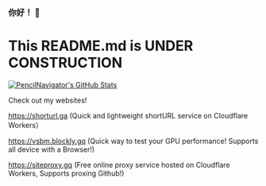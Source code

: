 ### 你好！ 👋
# This README.md is UNDER CONSTRUCTION

[![PencilNavigator's GitHub Stats](https://github-readme-stats-git-masterrstaa-rickstaa.vercel.app/api?username=PencilNavigator&show_icons=true&bg_color=green,A5D44F,7C9F3B&title_color=fff&text_color=fff&icon_color=fff)](https://github.com/PencilNavigator)

Check out my websites!

https://shorturl.ga (Quick and lightweight shortURL service on Cloudflare Workers）

https://vsbm.blockly.gq (Quick way to test your GPU performance! Supports all device with a Browser!)

https://siteproxy.gq (Free online proxy service hosted on Cloudflare Workers, Supports proxing Github!)

<!--
**PencilNavigator/PencilNavigator** is a ✨ _special_ ✨ repository because its `README.md` (this file) appears on your GitHub profile.

Here are some ideas to get you started:

- 🔭 I’m currently working on ...
- 🌱 I’m currently learning ...
- 👯 I’m looking to collaborate on ...
- 🤔 I’m looking for help with ...
- 💬 Ask me about ...
- 📫 How to reach me: ...
- 😄 Pronouns: ...
- ⚡ Fun fact: ...
-->

